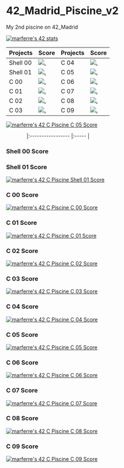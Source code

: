 # 42_Madrid_Piscine_v2

My 2nd piscine on 42_Madrid

[![marferre's 42 stats](https://badge42.vercel.app/api/v2/cl8ep22ei00780glblvm7hy4f/stats?cursusId=9&coalitionId=piscine)](https://github.com/JaeSeoKim/badge42)

| Projects          | Score                                                 | Projects          | Score                                                 |
|:----------------- |:----------------------------------------------------- |:----------------- |:----------------------------------------------------- |
| Shell 00          |[![.](https://bit.ly/3SxnN9n)](https://bit.ly/3ffjJw0) | C 04              |[![.]()](https://bit.ly/3ffjJw0) |
| Shell 01          |[![.]()](https://bit.ly/3ffjJw0) | C 05              |[![.]()](https://bit.ly/3ffjJw0) |
| C 00              |[![.]()](https://bit.ly/3ffjJw0) | C 06              |[![.]()](https://bit.ly/3ffjJw0) |
| C 01              |[![.]()](https://bit.ly/3ffjJw0) | C 07              |[![.]()](https://bit.ly/3ffjJw0) |
| C 02              |[![.]()](https://bit.ly/3ffjJw0) | C 08              |[![.]()](https://bit.ly/3ffjJw0) |
| C 03              |[![.]()](https://bit.ly/3ffjJw0) | C 09              |[![.]()](https://bit.ly/3ffjJw0) |

[![marferre's 42 C Piscine C 05 Score](https://badge42.vercel.app/api/v2/cl8ep22ei00780glblvm7hy4f/project/2736634)](https://github.com/JaeSeoKim/badge42)


&emsp;&emsp;&emsp;&emsp;|:----------------- |:----- |
### Shell 00 Score

### Shell 01 Score
[![marferre's 42 C Piscine Shell 01 Score](https://badge42.vercel.app/api/v2/cl8ep22ei00780glblvm7hy4f/project/2713695)](https://github.com/JaeSeoKim/badge42)

### C 00 Score
[![marferre's 42 C Piscine C 00 Score](https://badge42.vercel.app/api/v2/cl8ep22ei00780glblvm7hy4f/project/2717958)](https://github.com/JaeSeoKim/badge42)

### C 01 Score
[![marferre's 42 C Piscine C 01 Score](https://badge42.vercel.app/api/v2/cl8ep22ei00780glblvm7hy4f/project/2723865)](https://github.com/JaeSeoKim/badge42)

### C 02 Score
[![marferre's 42 C Piscine C 02 Score](https://badge42.vercel.app/api/v2/cl8ep22ei00780glblvm7hy4f/project/2725486)](https://github.com/JaeSeoKim/badge42)

### C 03 Score
[![marferre's 42 C Piscine C 03 Score](https://badge42.vercel.app/api/v2/cl8ep22ei00780glblvm7hy4f/project/2730562)](https://github.com/JaeSeoKim/badge42)

### C 04 Score
[![marferre's 42 C Piscine C 04 Score](https://badge42.vercel.app/api/v2/cl8ep22ei00780glblvm7hy4f/project/2736261)](https://github.com/JaeSeoKim/badge42)

### C 05 Score
[![marferre's 42 C Piscine C 05 Score](https://badge42.vercel.app/api/v2/cl8ep22ei00780glblvm7hy4f/project/2736634)](https://github.com/JaeSeoKim/badge42)

### C 06 Score
[![marferre's 42 C Piscine C 06 Score](https://badge42.vercel.app/api/v2/cl8ep22ei00780glblvm7hy4f/project/2736635)](https://github.com/JaeSeoKim/badge42)

### C 07 Score
[![marferre's 42 C Piscine C 07 Score](https://badge42.vercel.app/api/v2/cl8ep22ei00780glblvm7hy4f/project/2746898)](https://github.com/JaeSeoKim/badge42)

### C 08 Score
[![marferre's 42 C Piscine C 08 Score](https://badge42.vercel.app/api/v2/cl8ep22ei00780glblvm7hy4f/project/2750841)](https://github.com/JaeSeoKim/badge42)

### C 09 Score
[![marferre's 42 C Piscine C 09 Score](https://badge42.vercel.app/api/v2/cl8ep22ei00780glblvm7hy4f/project/2752734)](https://github.com/JaeSeoKim/badge42)
